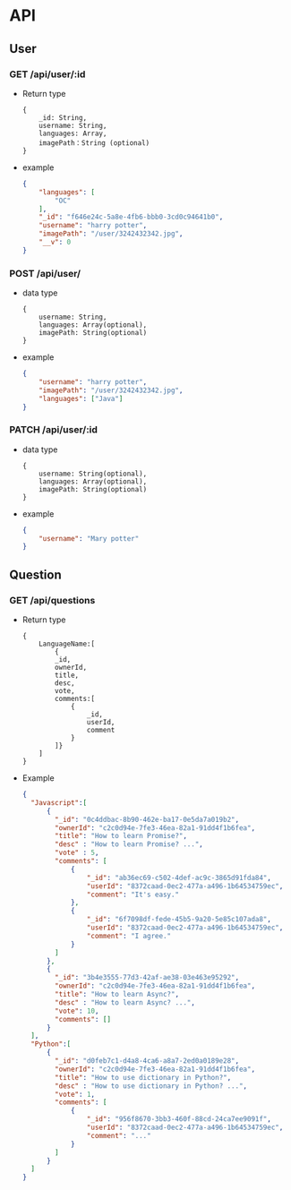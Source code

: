 # API
## User

### GET /api/user/:id
- Return type

    ```
    {
        _id: String,
        username: String,
        languages: Array,
        imagePath：String (optional)
    }
    ```

- example
    
    ```json
    {
        "languages": [
            "OC"
        ],
        "_id": "f646e24c-5a8e-4fb6-bbb0-3cd0c94641b0",
        "username": "harry potter",
        "imagePath": "/user/3242432342.jpg",
        "__v": 0
    }
    ```
  
### POST /api/user/
  
  - data type
  
    ```
    {
        username: String,
        languages: Array(optional),
        imagePath: String(optional)
    } 
    ```

- example 

    ```JSON
    {
    	"username": "harry potter",
    	"imagePath": "/user/3242432342.jpg",
    	"languages": ["Java"]
    }
    ```
    
### PATCH /api/user/:id
- data type
  
    ```
    {
        username: String(optional),
        languages: Array(optional),
        imagePath: String(optional)
    } 
    ```
    
- example 

    ```JSON
    {
    	"username": "Mary potter"
    }
    ```
 
## Question 

### GET /api/questions

- Return type

    ```
    {
		LanguageName:[
			{
			_id,
			ownerId,
			title,
			desc,
			vote,
			comments:[
				{
					_id,
					userId,
					comment
				}
		  	]}
		]
    }
    ```

- Example

	```json
	{
	  "Javascript":[
		  {
			"_id": "0c4ddbac-8b90-462e-ba17-0e5da7a019b2",
			"ownerId": "c2c0d94e-7fe3-46ea-82a1-91dd4f1b6fea",
			"title": "How to learn Promise?",
			"desc" : "How to learn Promise? ...",
			"vote" : 5, 
			"comments": [
				{
					"_id": "ab36ec69-c502-4def-ac9c-3865d91fda84",
					"userId": "8372caad-0ec2-477a-a496-1b64534759ec",
					"comment": "It's easy."
				},
				{
					"_id": "6f7098df-fede-45b5-9a20-5e85c107ada8",
					"userId": "8372caad-0ec2-477a-a496-1b64534759ec",
					"comment": "I agree."
				}
			]
		  },
		  {
			"_id": "3b4e3555-77d3-42af-ae38-03e463e95292",
			"ownerId": "c2c0d94e-7fe3-46ea-82a1-91dd4f1b6fea",
			"title": "How to learn Async?",
			"desc" : "How to learn Async? ...",
			"vote": 10,
			"comments": []
		  }
	  ],
	  "Python":[
		  {
			"_id": "d0feb7c1-d4a8-4ca6-a8a7-2ed0a0189e28",
			"ownerId": "c2c0d94e-7fe3-46ea-82a1-91dd4f1b6fea",
			"title": "How to use dictionary in Python?",
			"desc" : "How to use dictionary in Python? ...",
			"vote": 1,
			"comments": [
				{
					"_id": "956f8670-3bb3-460f-88cd-24ca7ee9091f",
					"userId": "8372caad-0ec2-477a-a496-1b64534759ec",
					"comment": "..."
				}
			]
		  }
	  ]
	}
	```